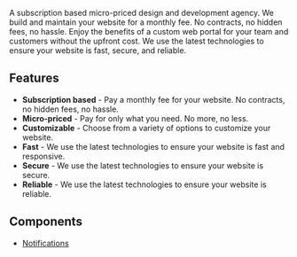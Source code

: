 A subscription based micro-priced design and development agency. We build and
maintain your website for a monthly fee. No contracts, no hidden fees, no
hassle. Enjoy the benefits of a custom web portal for your team and customers
without the upfront cost. We use the latest technologies to ensure your website
is fast, secure, and reliable.

## Features

- **Subscription based** - Pay a monthly fee for your website. No contracts, no
  hidden fees, no hassle.
- **Micro-priced** - Pay for only what you need. No more, no less.
- **Customizable** - Choose from a variety of options to customize your website.
- **Fast** - We use the latest technologies to ensure your website is fast and
  responsive.
- **Secure** - We use the latest technologies to ensure your website is secure.
- **Reliable** - We use the latest technologies to ensure your website is
  reliable.

## Components

- [Notifications](https://github.com/ninembs-studio/iep/blob/main/components/Notifications/Notifications.README.md)
